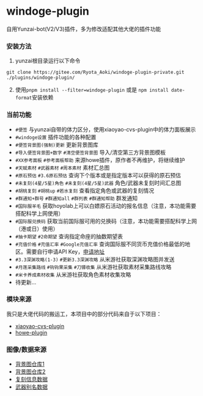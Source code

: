 # windoge-plugin
自用Yunzai-bot(V2/V3)插件，多为修改适配其他大佬的插件功能


### 安装方法
1. yunzai根目录运行以下命令
```
git clone https://gitee.com/Ryota_Aoki/windoge-plugin-private.git ./plugins/windoge-plugin/
```
2. 使用`pnpm install --filter=windoge-plugin` 或是 `npm install date-format`安装依赖


### 当前功能
* `#便签` 与yunzai自带的体力区分，使用xiaoyao-cvs-plugin中的体力面板展示
* `#windoge设置` 插件功能的各种配置
* `#便签背景图(强制)更新` 更新背景图库
* `#导入便签背景图+数字` `#清空便签背景图` 导入/清空第三方背景图模板
* `#XX参考面板`  `#参考面板帮助` 来源howe插件，原作者不再维护，将继续维护
* `#天赋素材` `#武器素材` `#周本素材` 素材汇总图
* `#原石预估` `#3.6原石预估` 查询下个版本或是指定版本可以获得的原石预估
* `#未复刻(4星/5星)角色` `#未复刻(4星/5星)武器` 角色/武器未复刻时间汇总图
* `#胡桃复刻` `#胡桃up` `#若水复刻` 查看指定角色或武器的复刻情况
* `#群通知+群号` `#群通知all` `#群列表` `#群通知帮助` 群发通知
* `#国际服羊毛` 获取hoyolab上可以白嫖原石活动的报名信息（注意，本功能需要搭配科学上网使用）
* `#国际服兑换码` 获取当前国际服可用的兑换码（注意，本功能需要搭配科学上网（港或日）使用）
* `#抽卡期望` `#2命期望` 查询指定命座的抽数期望表
* `#充值价格` `#充值汇率` `#Google充值汇率` 查询国际服不同货币充值价格最低的地区。需要自行申请API Key，[申请地址](https://www.exchangerate-api.com/)
* `#3.3深渊攻略(1-3)` `#更新3.3深渊攻略` 从米游社获取深渊攻略图并发送
* `#月莲采集路线` `#钩钩果采集` `#刀镡收集` 从米游社获取素材采集路线攻略
* `#米卡养成素材收集` 从米游社获取角色素材收集攻略
* 待更新...


### 模块来源
我只是大佬代码的搬运工，本项目中的部分代码来自于以下项目：
* [xiaoyao-cvs-plugin](https://github.com/ctrlcvs/xiaoyao-cvs-plugin)
* [howe-plugin](https://github.com/howe0116/howe-plugin)


### 图像/数据来源
* [背景图仓库1](https://github.com/cv-hunag/BJT)
* [背景图仓库2](https://github.com/SmallK111407/BJT-Template)
* [复刻信息数据](https://github.com/KeyPJ/genshin-gacha-banners)
* [武器别名数据](https://github.com/Nwflower/Atlas)